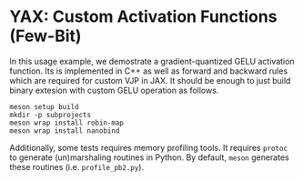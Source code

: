 # YAX: Custom Activation Functions (Few-Bit)

In this usage example, we demostrate a gradient-quantized GELU activation
function. Its is implemented in C++ as well as forward and backward rules which
are required for custom VJP in JAX. It should be enough to just build binary
extesion with custom GELU operation as follows.

```shell
meson setup build
mkdir -p subprojects
meson wrap install robin-map
meson wrap install nanobind
```

Additionally, some tests requires memory profiling tools. It requires `protoc`
to generate (un)marshaling routines in Python. By default, `meson` generates
these routines (i.e. `profile_pb2.py`).
